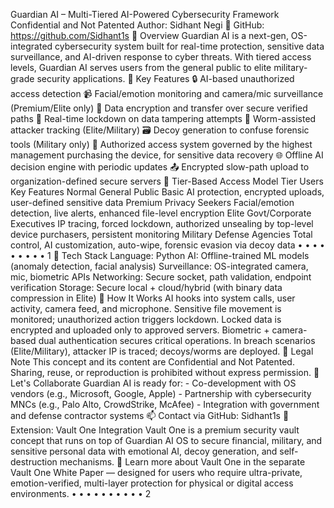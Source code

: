 Guardian AI – Multi-Tiered AI-Powered
Cybersecurity Framework
Confidential and Not Patented
Author: Sidhant Negi
🔗 GitHub: https://github.com/Sidhant1s
🚀 Overview
Guardian AI is a next-gen, OS-integrated cybersecurity system built for real-time protection, sensitive data
surveillance, and AI-driven response to cyber threats. With tiered access levels, Guardian AI serves users
from the general public to elite military-grade security applications.
🧠 Key Features
🔒 AI-based unauthorized access detection
📹 Facial/emotion monitoring and camera/mic surveillance (Premium/Elite only)
🧬 Data encryption and transfer over secure verified paths
🛑 Real-time lockdown on data tampering attempts
🐛 Worm-assisted attacker tracking (Elite/Military)
🗃️ Decoy generation to confuse forensic tools (Military only)
🔐 Authorized access system governed by the highest management purchasing the device, for
sensitive data recovery
🌐 Offline AI decision engine with periodic updates
📤 Encrypted slow-path upload to organization-defined secure servers
🧱 Tier-Based Access Model
Tier Users Key Features
Normal General Public Basic AI protection, encrypted uploads, user-defined sensitive data
Premium Privacy Seekers Facial/emotion detection, live alerts, enhanced file-level encryption
Elite
Govt/Corporate
Executives
IP tracing, forced lockdown, authorized unsealing by top-level
device purchasers, persistent monitoring
Military Defense Agencies
Total control, AI customization, auto-wipe, forensic evasion via
decoy data
•
•
•
•
•
•
•
•
•
1
📂 Tech Stack
Language: Python
AI: Offline-trained ML models (anomaly detection, facial analysis)
Surveillance: OS-integrated camera, mic, biometric APIs
Networking: Secure socket, path validation, endpoint verification
Storage: Secure local + cloud/hybrid (with binary data compression in Elite)
🧪 How It Works
AI hooks into system calls, user activity, camera feed, and microphone.
Sensitive file movement is monitored; unauthorized action triggers lockdown.
Locked data is encrypted and uploaded only to approved servers.
Biometric + camera-based dual authentication secures critical operations.
In breach scenarios (Elite/Military), attacker IP is traced; decoys/worms are deployed.
📜 Legal Note
This concept and its content are Confidential and Not Patented. Sharing, reuse, or reproduction is
prohibited without express permission.
🤝 Let's Collaborate
Guardian AI is ready for: - Co-development with OS vendors (e.g., Microsoft, Google, Apple) - Partnership
with cybersecurity MNCs (e.g., Palo Alto, CrowdStrike, McAfee) - Integration with government and defense
contractor systems
📫 Contact via GitHub: Sidhant1s
🔐 Extension: Vault One Integration
Vault One is a premium security vault concept that runs on top of Guardian AI OS to secure financial,
military, and sensitive personal data with emotional AI, decoy generation, and self-destruction mechanisms.
📘 Learn more about Vault One in the separate Vault One White Paper — designed for users who require
ultra-private, emotion-verified, multi-layer protection for physical or digital access environments.
•
•
•
•
•
•
•
•
•
•
2
